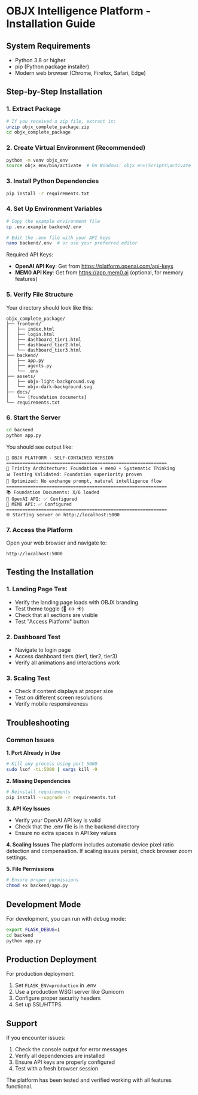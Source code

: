 # OBJX Intelligence Platform - Installation Guide

## System Requirements
- Python 3.8 or higher
- pip (Python package installer)
- Modern web browser (Chrome, Firefox, Safari, Edge)

## Step-by-Step Installation

### 1. Extract Package
```bash
# If you received a zip file, extract it:
unzip objx_complete_package.zip
cd objx_complete_package
```

### 2. Create Virtual Environment (Recommended)
```bash
python -m venv objx_env
source objx_env/bin/activate  # On Windows: objx_env\Scripts\activate
```

### 3. Install Python Dependencies
```bash
pip install -r requirements.txt
```

### 4. Set Up Environment Variables
```bash
# Copy the example environment file
cp .env.example backend/.env

# Edit the .env file with your API keys
nano backend/.env  # or use your preferred editor
```

Required API Keys:
- **OpenAI API Key**: Get from https://platform.openai.com/api-keys
- **MEM0 API Key**: Get from https://app.mem0.ai (optional, for memory features)

### 5. Verify File Structure
Your directory should look like this:
```
objx_complete_package/
├── frontend/
│   ├── index.html
│   ├── login.html
│   ├── dashboard_tier1.html
│   ├── dashboard_tier2.html
│   └── dashboard_tier3.html
├── backend/
│   ├── app.py
│   ├── agents.py
│   └── .env
├── assets/
│   ├── objx-light-background.svg
│   └── objx-dark-background.svg
├── docs/
│   └── [foundation documents]
└── requirements.txt
```

### 6. Start the Server
```bash
cd backend
python app.py
```

You should see output like:
```
🚀 OBJX PLATFORM - SELF-CONTAINED VERSION
============================================================
🧠 Trinity Architecture: Foundation + mem0 + Systematic Thinking
📊 Testing Validated: Foundation superiority proven
🔧 Optimized: No exchange prompt, natural intelligence flow
============================================================
📚 Foundation Documents: X/6 loaded
🔑 OpenAI API: ✅ Configured
🧠 MEM0 API: ✅ Configured
============================================================
🌐 Starting server on http://localhost:5000
```

### 7. Access the Platform
Open your web browser and navigate to:
```
http://localhost:5000
```

## Testing the Installation

### 1. Landing Page Test
- Verify the landing page loads with OBJX branding
- Test theme toggle (🌙 ↔ ☀️)
- Check that all sections are visible
- Test "Access Platform" button

### 2. Dashboard Test
- Navigate to login page
- Access dashboard tiers (tier1, tier2, tier3)
- Verify all animations and interactions work

### 3. Scaling Test
- Check if content displays at proper size
- Test on different screen resolutions
- Verify mobile responsiveness

## Troubleshooting

### Common Issues

**1. Port Already in Use**
```bash
# Kill any process using port 5000
sudo lsof -ti:5000 | xargs kill -9
```

**2. Missing Dependencies**
```bash
# Reinstall requirements
pip install --upgrade -r requirements.txt
```

**3. API Key Issues**
- Verify your OpenAI API key is valid
- Check that the .env file is in the backend directory
- Ensure no extra spaces in API key values

**4. Scaling Issues**
The platform includes automatic device pixel ratio detection and compensation. If scaling issues persist, check browser zoom settings.

**5. File Permissions**
```bash
# Ensure proper permissions
chmod +x backend/app.py
```

## Development Mode

For development, you can run with debug mode:
```bash
export FLASK_DEBUG=1
cd backend
python app.py
```

## Production Deployment

For production deployment:
1. Set `FLASK_ENV=production` in .env
2. Use a production WSGI server like Gunicorn
3. Configure proper security headers
4. Set up SSL/HTTPS

## Support

If you encounter issues:
1. Check the console output for error messages
2. Verify all dependencies are installed
3. Ensure API keys are properly configured
4. Test with a fresh browser session

The platform has been tested and verified working with all features functional.

